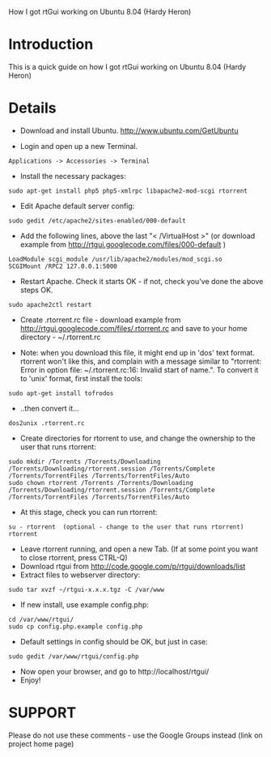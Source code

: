 How I got rtGui working on Ubuntu 8.04 (Hardy Heron)

# Introduction #

This is a quick guide on how I got rtGui working on Ubuntu 8.04 (Hardy Heron)


# Details #

  * Download and install Ubuntu. http://www.ubuntu.com/GetUbuntu

  * Login and open up a new Terminal.
```
Applications -> Accessories -> Terminal
```

  * Install the necessary packages:
```
sudo apt-get install php5 php5-xmlrpc libapache2-mod-scgi rtorrent
```

  * Edit Apache default server config:
```
sudo gedit /etc/apache2/sites-enabled/000-default
```
  * Add the following lines, above the last "< /VirtualHost >" (or download example from http://rtgui.googlecode.com/files/000-default )
```
LoadModule scgi_module /usr/lib/apache2/modules/mod_scgi.so
SCGIMount /RPC2 127.0.0.1:5000
```
  * Restart Apache.  Check it starts OK - if not, check you've done the above steps OK.
```
sudo apache2ctl restart
```
  * Create .rtorrent.rc file - download example from http://rtgui.googlecode.com/files/.rtorrent.rc and save to your home directory - ~/.rtorrent.rc

  * Note: when you download this file, it might end up in 'dos' text format.  rtorrent won't like this, and complain with a message similar to "rtorrent: Error in option file: ~/.rtorrent.rc:16: Invalid start of name.".  To convert it to 'unix' format, first install the tools:
```
sudo apt-get install tofrodos
```
  * ..then convert it...
```
dos2unix .rtorrent.rc
```

  * Create directories for rtorrent to use, and change the ownership to the user that runs rtorrent:
```
sudo mkdir /Torrents /Torrents/Downloading /Torrents/Downloading/rtorrent.session /Torrents/Complete /Torrents/TorrentFiles /Torrents/TorrentFiles/Auto
sudo chown rtorrent /Torrents /Torrents/Downloading /Torrents/Downloading/rtorrent.session /Torrents/Complete /Torrents/TorrentFiles /Torrents/TorrentFiles/Auto
```
  * At this stage, check you can run rtorrent:
```
su - rtorrent  (optional - change to the user that runs rtorrent)
rtorrent
```
  * Leave rtorrent running, and open a new Tab.  (If at some point you want to close rtorrent, press CTRL-Q)
  * Download rtgui from http://code.google.com/p/rtgui/downloads/list
  * Extract files to webserver directory:
```
sudo tar xvzf ~/rtgui-x.x.x.tgz -C /var/www
```
  * If new install, use example config.php:
```
cd /var/www/rtgui/
sudo cp config.php.example config.php
```
  * Default settings in config should be OK, but just in case:
```
sudo gedit /var/www/rtgui/config.php
```
  * Now open your browser, and go to http://localhost/rtgui/
  * Enjoy!



# SUPPORT #
Please do not use these comments - use the Google Groups instead (link on project home page)